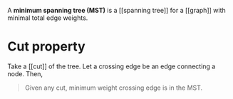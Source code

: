 A **minimum spanning tree (MST)** is a [[spanning tree]] for a [[graph]] with minimal total edge weights.

# Cut property

Take a [[cut]] of the tree. Let a crossing edge be an edge connecting a node. Then,

> Given any cut, minimum weight crossing edge is in the MST.